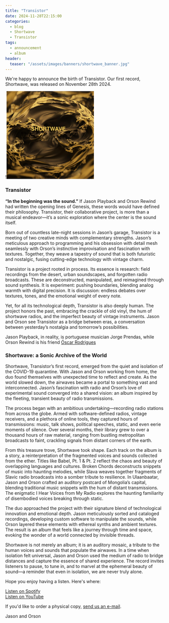 ```yaml
---
title: "Transistor"
date: 2024-11-28T22:15:00
categories:
  - blog
  - Shortwave
  - Transistor
tags:
  - announcement
  - album
header:
  teaser: "/assets/images/banners/shortwave_banner.jpg"
---
```


We're happy to announce the birth of Transistor. Our first record, Shortwave, was released on November 28th 2024.

!<img src="/assets/images/bio-photo.jpg" alt="Cover of the Shortwave album, released  on November 28th 2024" width="55%">

### Transistor

**“In the beginning was the sound.”** If Jason Playback and Orson Rewind had written the opening lines of Genesis, these words would have defined their philosophy. Transistor, their collaborative project, is more than a musical endeavor—it’s a sonic exploration where the center is the sound itself.

Born out of countless late-night sessions in Jason’s garage, Transistor is a meeting of two creative minds with complementary strengths. Jason’s meticulous approach to programming and his obsession with detail mesh seamlessly with Orson’s instinctive improvisation and fascination with textures. Together, they weave a tapestry of sound that is both futuristic and nostalgic, fusing cutting-edge technology with vintage charm.

Transistor is a project rooted in process. Its essence is research: field recordings from the desert, urban soundscapes, and forgotten radio broadcasts. These are deconstructed, manipulated, and reimagined through sound synthesis. It is experiment: pushing boundaries, blending analog warmth with digital precision. It is discussion: endless debates over textures, tones, and the emotional weight of every note.

Yet, for all its technological depth, Transistor is also deeply human. The project honors the past, embracing the crackle of old vinyl, the hum of shortwave radios, and the imperfect beauty of vintage instruments. Jason and Orson see Transistor as a bridge between eras, a conversation between yesterday’s nostalgia and tomorrow’s possibilities.

Jason Playback, in reality, is portuguese musician Jorge Prendas, while Orson Rewind is his friend [Óscar Rodrigues](https://oscar-rodrigues.com)

### Shortwave: a Sonic Archive of the World

Shortwave, Transistor’s first record, emerged from the quiet and isolation of the COVID-19 quarantine. With Jason and Orson working from home, the duo found themselves with unexpected time to reflect and create. As the world slowed down, the airwaves became a portal to something vast and interconnected. Jason’s fascination with radio and Orson’s love of experimental sound converged into a shared vision: an album inspired by the fleeting, transient beauty of radio transmissions.

The process began with an ambitious undertaking—recording radio stations from across the globe. Armed with software-defined radios, vintage receivers, and a plethora of online tools, they captured hours of transmissions: music, talk shows, political speeches, static, and even eerie moments of silence. Over several months, their library grew to over a thousand hours of raw material, ranging from bustling metropolitan broadcasts to faint, crackling signals from distant corners of the earth.

From this treasure trove, Shortwave took shape. Each track on the album is a story, a reinterpretation of the fragmented voices and sounds collected from the ether. Titles like Babel, Pt. 1 & Pt. 2 reflect the chaos and beauty of overlapping languages and cultures. Broken Chords deconstructs snippets of music into haunting melodies, while Slava weaves together fragments of Slavic radio broadcasts into a somber tribute to resilience. In Ulaanbaatar, Jason and Orson crafted an auditory postcard of Mongolia’s capital, blending traditional music snippets with the hum of distant transmissions. The enigmatic I Hear Voices from My Radio explores the haunting familiarity of disembodied voices breaking through static.

The duo approached the project with their signature blend of technological innovation and emotional depth. Jason meticulously sorted and cataloged recordings, developing custom software to manipulate the sounds, while Orson layered these elements with ethereal synths and ambient textures. The result is an album that feels like a journey through time and space, evoking the wonder of a world connected by invisible threads.

Shortwave is not merely an album; it is an auditory mosaic, a tribute to the human voices and sounds that populate the airwaves. In a time when isolation felt universal, Jason and Orson used the medium of radio to bridge distances and capture the essence of shared experience. The record invites listeners to pause, to tune in, and to marvel at the ephemeral beauty of sound—a reminder that even in isolation, we are never truly alone.

Hope you enjoy having a listen. Here's where:

[Listen on Spotify](https://open.spotify.com/album/2N0b6nErRkixvIjMW7zeQP?si=XGiIRpC3S6C5cCS_8oAaZg)\
[Listen on YouTube](https://www.youtube.com/watch?v=C14QmRGuFDk&list=OLAK5uy_m5oHvaG7-SHJhOuKplwx2JUy5qtcLzosI)

If you'd like to order a physical copy, [send us an e-mail](mailto:transistor.pt@gmail.com).

Jason and Orson